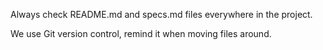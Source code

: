 
Always check README.md and specs.md files everywhere in the project.

We use Git version control, remind it when moving files around.

